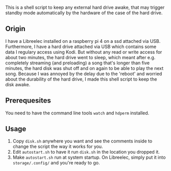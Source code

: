 This is a shell script to keep any external hard drive awake, that may trigger standby mode automatically by the hardware of the case of the hard drive.

## Origin

I have a Libreelec installed on a raspberry pi 4 on a ssd attached via USB. Furthermore, I have a hard drive attached via USB which contains some data I regulary access using Kodi. But without any read or write access for about two minutes, the hard drive went to sleep, which meant after e.g. completely streaming (and preloading) a song that's longer than five minutes, the hard disk was shut off and on again to be able to play the next song. Because I was annoyed by the delay due to the 'reboot' and worried about the durability of the hard drive, I made this shell script to keep the disk awake.

## Prerequesites

You need to have the command line tools `watch` and `hdperm` installed. 

## Usage

1. Copy `disk.sh` anywhere you want and see the comments inside to change the script the way it works for you.
2. Edit `autostart.sh` to have it run `disk.sh` in the location you dropped it. 
3. Make `autostart.sh` run at system startup. On Libreelec, simply put it into `storage/.config/` and you're ready to go.

